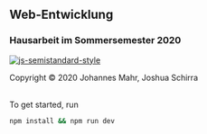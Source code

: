 Web-Entwicklung
---

### Hausarbeit im Sommersemester 2020

[![js-semistandard-style](https://img.shields.io/badge/code%20style-semistandard-brightgreen.svg?style=flat-square)](https://github.com/standard/semistandard)

Copyright :copyright: 2020 Johannes Mahr, Joshua Schirra

<br/>
To get started, run

```sh
npm install && npm run dev
```
